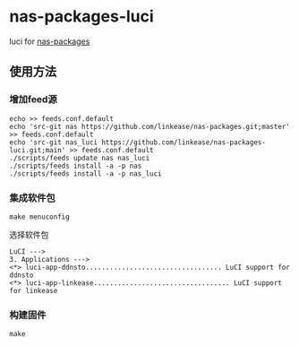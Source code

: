 # nas-packages-luci
luci for [nas-packages](https://github.com/linkease/nas-packages)

## 使用方法

### 增加feed源

```shell
echo >> feeds.conf.default
echo 'src-git nas https://github.com/linkease/nas-packages.git;master' >> feeds.conf.default
echo 'src-git nas_luci https://github.com/linkease/nas-packages-luci.git;main' >> feeds.conf.default
./scripts/feeds update nas nas_luci
./scripts/feeds install -a -p nas
./scripts/feeds install -a -p nas_luci
```

### 集成软件包

```shell
make menuconfig
```

选择软件包
```plain
LuCI --->
3. Applications --->
<*> luci-app-ddnsto.................................. LuCI support for ddnsto
<*> luci-app-linkease.................................. LuCI support for linkease
```

### 构建固件
```shell
make
```